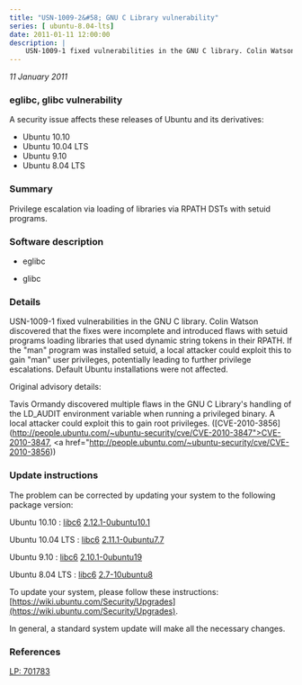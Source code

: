 ```yaml
---
title: "USN-1009-2&#58; GNU C Library vulnerability"
series: [ ubuntu-8.04-lts]
date: 2011-01-11 12:00:00
description: |
    USN-1009-1 fixed vulnerabilities in the GNU C library. Colin Watson discovered that the fixes were incomplete and introduced flaws with setuid programs loading libraries that used dynamic string tokens in their RPATH. If the &quot;man&quot; program was installed setuid, a local attacker could exploit this to gain &quot;man&quot; user privileges, potentially leading to further privilege escalations. Default Ubuntu installations were not affected.
--- 
```

 
 

*11 January 2011*

### eglibc, glibc vulnerability

A security issue affects these releases of Ubuntu and its derivatives:

* Ubuntu 10.10
* Ubuntu 10.04 LTS
* Ubuntu 9.10
* Ubuntu 8.04 LTS

### Summary

Privilege escalation via loading of libraries via RPATH DSTs with setuid programs. 

### Software description

* eglibc 

* glibc 

### Details

USN-1009-1 fixed vulnerabilities in the GNU C library. Colin Watson discovered that the fixes were incomplete and introduced flaws with setuid programs loading libraries that used dynamic string tokens in their RPATH. If the &quot;man&quot; program was installed setuid, a local attacker could exploit this to gain &quot;man&quot; user privileges, potentially leading to further privilege escalations. Default Ubuntu installations were not affected.

Original advisory details:

 Tavis Ormandy discovered multiple flaws in the GNU C Library&#39;s handling of the LD_AUDIT environment variable when running a privileged binary. A local attacker could exploit this to gain root privileges. ([CVE-2010-3856](http://people.ubuntu.com/~ubuntu-security/cve/CVE-2010-3847">CVE-2010-3847</a>, <a href="http://people.ubuntu.com/~ubuntu-security/cve/CVE-2010-3856)) 

### Update instructions

The problem can be corrected by updating your system to the following package version:

Ubuntu 10.10
 : [libc6](https://launchpad.net/ubuntu/+source/eglibc) <span> [2.12.1-0ubuntu10.1](https://launchpad.net/ubuntu/+source/eglibc/2.12.1-0ubuntu10.1) </span> 

Ubuntu 10.04 LTS
 : [libc6](https://launchpad.net/ubuntu/+source/eglibc) <span> [2.11.1-0ubuntu7.7](https://launchpad.net/ubuntu/+source/eglibc/2.11.1-0ubuntu7.7) </span> 

Ubuntu 9.10
 : [libc6](https://launchpad.net/ubuntu/+source/eglibc) <span> [2.10.1-0ubuntu19](https://launchpad.net/ubuntu/+source/eglibc/2.10.1-0ubuntu19) </span> 

Ubuntu 8.04 LTS
 : [libc6](https://launchpad.net/ubuntu/+source/glibc) <span> [2.7-10ubuntu8](https://launchpad.net/ubuntu/+source/glibc/2.7-10ubuntu8) </span> 

To update your system, please follow these instructions: [https://wiki.ubuntu.com/Security/Upgrades](https://wiki.ubuntu.com/Security/Upgrades).

In general, a standard system update will make all the necessary changes. 

### References

 
 [LP: 701783](https://launchpad.net/bugs/701783)
 

